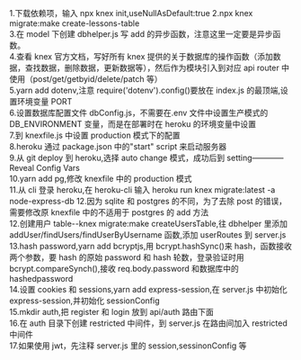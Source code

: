 1.下载依赖项，输入 npx knex init,useNullAsDefault:true
2.npx knex migrate:make create-lessons-table  
3.在 model 下创建 dbhelper.js 写 add 的异步函数，注意这里一定要是异步函数。  
4.查看 knex 官方文档，写好所有 knex 提供的关于数据库的操作函数（添加数据，查找数据，删除数据，更新数据等），然后作为模块引入到对应 api router 中使用（post/get/getbyid/delete/patch 等）  
5.yarn add dotenv,注意 require('dotenv').config()要放在 index.js 的最顶端,设置环境变量 PORT  
6.设置数据库配置文件 dbConfig.js，不需要在.env 文件中设置生产模式的 DB_ENVIRONMENT 变量，而是在部署时在 heroku 的环境变量中设置  
7.到 knexfile.js 中设置 production 模式下的配置  
8.heroku 通过 package.json 中的"start" script 来启动服务器  
9.从 git deploy 到 heroku,选择 auto change 模式，成功后到 setting————Reveal Config Vars  
10.yarn add pg,修改 knexfile 中的 production 模式  
11.从 cli 登录 heroku,在 heroku-cli 输入 heroku run knex migrate:latest -a node-express-db 12.因为 sqlite 和 postgres 的不同，为了去除 post 的错误，需要修改原 knexfile 中的不适用于 postgres 的 add 方法  
12.创建用户 table--knex migrate:make createUsersTable,往 dbhelper 里添加 addUser/findUsers/findUserByUsername 函数,添加 userRoutes 到 server.js  
13.hash password,yarn add bcryptjs,用 bcrypt.hashSync()来 hash，函数接收两个参数，要 hash 的原始 password 和 hash 轮数，登录验证时用 bcrypt.compareSynch(),接收 req.body.password 和数据库中的 hashedpassword  
14.设置 cookies 和 sessions,yarn add express-session,在 server.js 中初始化 express-session,并初始化 sessionConfig  
15.mkdir auth,把 register 和 login 放到 api/auth 路由下面  
16.在 auth 目录下创建 restricted 中间件，到 server.js 在路由间加入 restricted 中间件  
17.如果使用 jwt，先注释 server.js 里的 session,sessinonConfig 等
